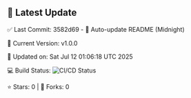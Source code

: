 ## 🚀 Latest Update

✅ Last Commit: 3582d69 - 🤖 Auto-update README (Midnight)

🌟 Current Version: v1.0.0

📅 Updated on: Sat Jul 12 01:06:18 UTC 2025

💻 Build Status: ![CI/CD Status](https://github.com/SaiAryan1784/wedding_frontend/actions/workflows/update-readme.yml/badge.svg)

⭐️ Stars: 0 | 🍴 Forks: 0
